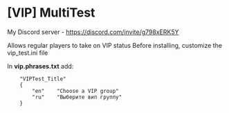 # [VIP] MultiTest
My Discord server - https://discord.com/invite/g798xERK5Y

Allows regular players to take on VIP status
Before installing, customize the vip_test.ini file

In **vip.phrases.txt** add:
```
	"VIPTest_Title"
	{
		"en"	"Choose a VIP group"
		"ru"	"Выберите вип группу"
	}
```
